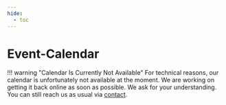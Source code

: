 ```yaml
---
hide:
  - toc
---
```


# Event-Calendar

!!! warning "Calendar Is Currently Not Available"
    For technical reasons, our calendar is unfortunately not available at the moment. We are working on getting it back online as soon as possible. We ask for your understanding. You can still reach us as usual via [contact](kontakt.en.md).

<!-- Below you will find public events in the Makerspace. To register and learn more, click on the corresponding entry in the calendar.  

!!! info "About our calendar"
    - Most of our [more specific instructions](unterweisungen.en.md) only take place upon [individual request](kontakt.en.md) and for small groups - so these events are usually not listed in the calendar. Please contact us if you are interested!
    - If you are hosting an event with us that you would like to have on the calendar, [feel free to let us know](kontakt.en.md).
    - You can also subscribe to our calendar [via this link](data/calendar.ics) directly in the app of your choice.
    - For organizational reasons, our calendar is only offered in German. To access it, please use a translation tool or [contact us](kontakt.en.md) if you need assistance. 

<iframe src="../../calendar.html" id="calendar" style="display: block; width: 100%; height: 100%; border: none;"></iframe>

<script src="../../javascripts/colorswitchcalendar.js" defer></script>

<script>
    window.addEventListener('message', function(event) {
        var iframe = document.getElementById('calendar');
        if (event.data.height) {
            iframe.style.height = event.data.height + 'px';
        }
    }, false);
    window.addEventListener('resize', function(event) {
    var iframe = document.getElementById('calendar');
    iframe.contentWindow.postMessage({}, '*');
    }, false);
</script> -->
